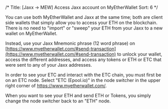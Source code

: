 /*
Title: [Jaxx -> MEW] Access Jaxx account on MyEtherWallet
Sort: 6
*/

You can use both MyEtherWallet and Jaxx at the same time; both are client side wallets that simply allow you to access your ETH on the blockchain. There is no need to "import" or "sweep" your ETH from your Jaxx to a new wallet on MyEtherWallet.

Instead, use your Jaxx Mnemonic phrase (12 word phrase) on [https://www.myetherwallet.com/#send-transaction](https://www.myetherwallet.com/#send-transaction) to unlock your wallet, access the different addresses, and access any tokens or ETH or ETC that were sent to any of your Jaxx addresses.


In order to see your ETC and interact with the ETC chain, you must first be on an ETC node. Select "ETC (Epool.io)" in the node switcher in the upper right corner of https://www.myetherwallet.com/. 

When you want to see your ETH and send ETH or Tokens, you simply change the node switcher back to an "ETH" node.